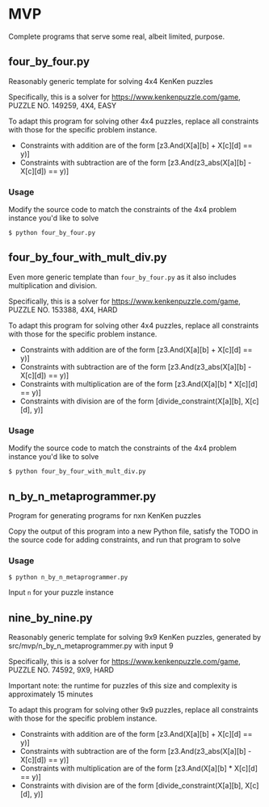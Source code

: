 # MVP

Complete programs that serve some real, albeit limited, purpose.

## four_by_four.py

Reasonably generic template for solving 4x4 KenKen puzzles

Specifically, this is a solver for https://www.kenkenpuzzle.com/game, PUZZLE NO. 149259, 4X4, EASY

To adapt this program for solving other 4x4 puzzles, replace all constraints with those for the specific problem instance.

- Constraints with addition are of the form [z3.And(X[a][b] + X[c][d] == y)]
- Constraints with subtraction are of the form [z3.And(z3_abs(X[a][b] - X[c][d]) == y)]

### Usage

Modify the source code to match the constraints of the 4x4 problem instance you'd like to solve

```
$ python four_by_four.py
```

## four_by_four_with_mult_div.py

Even more generic template than `four_by_four.py` as it also includes multiplication and division.

Specifically, this is a solver for https://www.kenkenpuzzle.com/game, PUZZLE NO. 153388, 4X4, HARD

To adapt this program for solving other 4x4 puzzles, replace all constraints with those for the specific problem instance.

- Constraints with addition are of the form [z3.And(X[a][b] + X[c][d] == y)]
- Constraints with subtraction are of the form [z3.And(z3_abs(X[a][b] - X[c][d]) == y)]
- Constraints with multiplication are of the form [z3.And(X[a][b] \* X[c][d] == y)]
- Constraints with division are of the form [divide_constraint(X[a][b], X[c][d], y)]

### Usage

Modify the source code to match the constraints of the 4x4 problem instance you'd like to solve

```
$ python four_by_four_with_mult_div.py
```

## n_by_n_metaprogrammer.py

Program for generating programs for nxn KenKen puzzles

Copy the output of this program into a new Python file, satisfy the TODO in the source code for adding constraints, and run that program to solve

### Usage

```
$ python n_by_n_metaprogrammer.py
```

Input `n` for your puzzle instance

## nine_by_nine.py

Reasonably generic template for solving 9x9 KenKen puzzles, generated by src/mvp/n_by_n_metaprogrammer.py with input 9

Specifically, this is a solver for https://www.kenkenpuzzle.com/game, PUZZLE NO. 74592, 9X9, HARD

Important note: the runtime for puzzles of this size and complexity is approximately 15 minutes

To adapt this program for solving other 9x9 puzzles, replace all constraints with those for the specific problem instance.

- Constraints with addition are of the form [z3.And(X[a][b] + X[c][d] == y)]
- Constraints with subtraction are of the form [z3.And(z3_abs(X[a][b] - X[c][d]) == y)]
- Constraints with multiplication are of the form [z3.And(X[a][b] \* X[c][d] == y)]
- Constraints with division are of the form [divide_constraint(X[a][b], X[c][d], y)]
